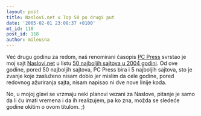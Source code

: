 ```yaml
---
layout: post
title: Naslovi.net u Top 50 po drugi put
date: '2005-02-01 23:08:37 +0100'
mt_id: 118
post_id: 118
author: mileusna
---
```

Već drugu godinu za redom, naš renomirani časopis [PC Press](http://www.pcpress.co.yu) svrstao je moj sajt [Naslovi.net](http://naslovi.net) u listu [50 najboljih sajtova u 2004 godini](http://www.pcpress.co.yu/arhiva/tekst.asp?broj=108&tekstID=5640). Od ove godine, pored 50 najboljih sajtova, PC Press bira i 5 najboljih sajtova, sto je zvanje koje zasluženo nisam dobio jer mislim da cele godine, pored redovnog ažuriranja sajta, nisam napisao ni dve nove linije koda.

No, u mojoj glavi se vrzmaju neki planovi vezani za Naslove, pitanje je samo da li ću imati vremena i da ih realizujem, pa ko zna, možda se sledeće godine okitim o ovom titulom. ;)

